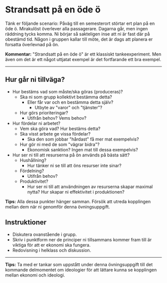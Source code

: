 # Strandsatt på en öde ö

Tänk er följande scenario: Påväg till en semesterort störtar ert plan på en öde ö. Mirakulöst överlever alla passagerare. Dagarna går, men ingen räddning tycks komma. Ni börjar så sakteligen inse att ni är fast där på obestämd tid. Någon i gruppen kallar till möte, det är dags att planera er forsatta överlevnad på ön. 

**Kommentar:** "Strandsatt på en öde ö" är ett klassiskt tankeexperiment. Men även om det är ett något uttjatat exempel är det fortfarande ett bra exempel. 

***

## Hur går ni tillväga?

* Hur bestäms vad som måste/ska göras (produceras)? 
	* Ska ni som grupp kollektivt bestämma detta?
		* Eller får var och en bestämma detta själv?	
			* Utbyte av "varor" och "tjänster"?
	* Hur görs prioriteringar? 
		* Utifrån behov? Vems behov?
* Hur fördelar ni arbetet?
	* Vem ska göra vad? Hur bestäms detta?
	* Ska visst arbete ge vissa fördelar?
		* Ska den som jobbar "hårdast" få mer mat exempelvis? 
	* Hur gör ni med de som "vägrar bidra"?
		* Ekonomisk sanktion? Ingen mat till dessa exempelvis? 
* Hur ser ni till att resurserna på ön används på bästa sätt?
	* Hushållning?
		* Hur tänker ni se till att öns resurser inte sinar?
	* Fördelning?
		* Utifrån behov?
	* Produktivitet?
		* Hur ser ni till att användningen av resurserna skapar maximal nytta? Hur skapar ni effektivitet i produktionen?

**Tips:** Alla dessa punkter hänger samman. Försök att utreda kopplingen mellan dem när ni genomför denna övningsuppgift.

## Instruktioner

* Diskutera ovanstående i grupp.
* Skriv i punktform ner de principer ni tillsammans kommer fram till är viktiga för att er ekonomi ska fungera. 
* Redovisning i helklass och diskussion.

***

**Tips:** Ta med er tankar som uppstått under denna övningsuppgift till det kommande delmomentet om ideologier för att lättare kunna se kopplingen mellan ekonomi och ideologi. 


